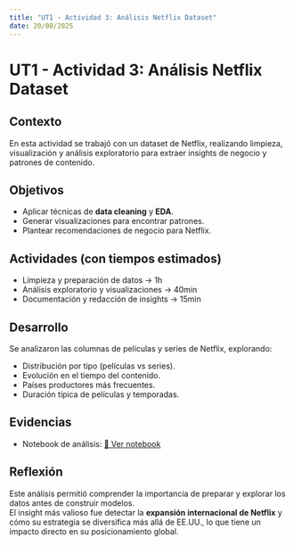 ```yaml
---
title: "UT1 - Actividad 3: Análisis Netflix Dataset"
date: 20/08/2025
---
```


# UT1 - Actividad 3: Análisis Netflix Dataset

## Contexto
En esta actividad se trabajó con un dataset de Netflix, realizando limpieza, visualización y análisis exploratorio para extraer insights de negocio y patrones de contenido.

## Objetivos
- Aplicar técnicas de **data cleaning** y **EDA**.
- Generar visualizaciones para encontrar patrones.
- Plantear recomendaciones de negocio para Netflix.

## Actividades (con tiempos estimados)
- Limpieza y preparación de datos → 1h  
- Análisis exploratorio y visualizaciones → 40min  
- Documentación y redacción de insights → 15min  

## Desarrollo
Se analizaron las columnas de películas y series de Netflix, explorando:
- Distribución por tipo (películas vs series).
- Evolución en el tiempo del contenido.
- Países productores más frecuentes.
- Duración típica de películas y temporadas.

## Evidencias
- Notebook de análisis: [📓 Ver notebook](UT1-analysis.ipynb)  
 

## Reflexión
Este análisis permitió comprender la importancia de preparar y explorar los datos antes de construir modelos.  
El insight más valioso fue detectar la **expansión internacional de Netflix** y cómo su estrategia se diversifica más allá de EE.UU., lo que tiene un impacto directo en su posicionamiento global.

